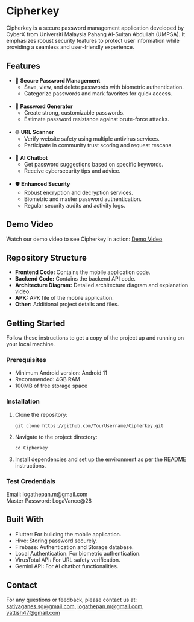<h1>Cipherkey</h1>
  <p>Cipherkey is a secure password management application developed by CyberX from Universiti Malaysia Pahang Al-Sultan Abdullah (UMPSA). It emphasizes robust security features to protect user information while providing a seamless and user-friendly experience.</p>

  <h2>Features</h2>
  <ul>
    <li>🔐 <strong>Secure Password Management</strong>
      <ul>
        <li>Save, view, and delete passwords with biometric authentication.</li>
        <li>Categorize passwords and mark favorites for quick access.</li>
      </ul>
    </li></br>
    <li>🔑 <strong>Password Generator</strong>
      <ul>
        <li>Create strong, customizable passwords.</li>
        <li>Estimate password resistance against brute-force attacks.</li>
      </ul>
    </li></br>
    <li>🌐 <strong>URL Scanner</strong>
      <ul>
        <li>Verify website safety using multiple antivirus services.</li>
        <li>Participate in community trust scoring and request rescans.</li>
      </ul>
    </li></br>
    <li>🤖 <strong>AI Chatbot</strong>
      <ul>
        <li>Get password suggestions based on specific keywords.</li>
        <li>Receive cybersecurity tips and advice.</li>
      </ul>
    </li></br>
    <li>🛡 <strong>Enhanced Security</strong>
      <ul>
        <li>Robust encryption and decryption services.</li>
        <li>Biometric and master password authentication.</li>
        <li>Regular security audits and activity logs.</li>
      </ul>
    </li>
  </ul>

  <h2>Demo Video</h2>
  <p>Watch our demo video to see Cipherkey in action: <a href="https://youtu.be/zwPOR007MB8">Demo Video</a></p>

  <h2>Repository Structure</h2>
  <ul>
    <li><strong>Frontend Code:</strong> Contains the mobile application code.</li>
    <li><strong>Backend Code:</strong> Contains the backend API code.</li>
    <li><strong>Architecture Diagram:</strong> Detailed architecture diagram and explanation video.</li>
    <li><strong>APK:</strong> APK file of the mobile application.</li>
    <li><strong>Other:</strong> Additional project details and files.</li>
  </ul>

  <h2>Getting Started</h2>
  <p>Follow these instructions to get a copy of the project up and running on your local machine.</p>

  <h3>Prerequisites</h3>
  <ul>
    <li>Minimum Android version: Android 11</li>
    <li>Recommended: 4GB RAM</li>
    <li>100MB of free storage space</li>
  </ul>

  <h3>Installation</h3>
  <ol>
    <li>Clone the repository:</li>
    <pre><code>git clone https://github.com/YourUsername/Cipherkey.git</code></pre>
    <li>Navigate to the project directory:</li>
    <pre><code>cd Cipherkey</code></pre>
    <li>Install dependencies and set up the environment as per the README instructions.</li>
  </ol>

  <h3>Test Credentials</h3>
  <p>Email: logathepan.m@gmail.com<br>
  Master Password: LogaVance@28</p>

  <h2>Built With</h2>
  <ul>
    <li>Flutter: For building the mobile application.</li>
    <li>Hive: Storing password securely.</li>
    <li>Firebase: Authentication and Storage database.</li>
    <li>Local Authentication: For biometric authentication.</li>
    <li>VirusTotal API: For URL safety verification.</li>
    <li>Gemini API: For AI chatbot functionalities.</li>
  </ul>

  <h2>Contact</h2>
  <p>For any questions or feedback, please contact us at:<br>
    <a href="mailto:satiyaganes.sg@gmail.com">satiyaganes.sg@gmail.com</a>, 
    <a href="mailto:logathepan.m@gmail.com">logathepan.m@gmail.com</a>, 
    <a href="mailto:yattish47@gmail.com">yattish47@gmail.com</a>
  </p>
